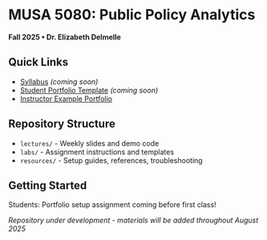 # MUSA 5080: Public Policy Analytics
**Fall 2025 • Dr. Elizabeth Delmelle**

## Quick Links
- [Syllabus](https://yourusername.github.io/MUSA-5080-Fall-2025/) *(coming soon)*
- [Student Portfolio Template](https://github.com/MUSA-5080-Fall-2025/student-portfolio-template) *(coming soon)*
- [Instructor Example Portfolio](https://ecdelmelle.github.io/MUSA-5080-instructor-portolio/)

## Repository Structure
- `lectures/` - Weekly slides and demo code
- `labs/` - Assignment instructions and templates  
- `resources/` - Setup guides, references, troubleshooting

## Getting Started
Students: Portfolio setup assignment coming before first class!

*Repository under development - materials will be added throughout August 2025*
